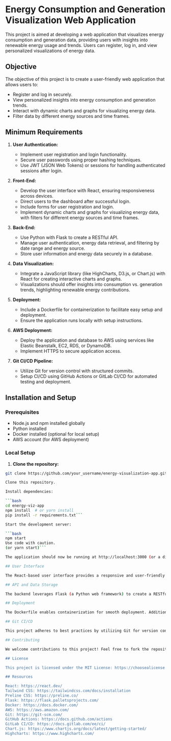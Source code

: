 # Energy Consumption and Generation Visualization Web Application

This project is aimed at developing a web application that visualizes energy consumption and generation data, providing users with insights into renewable energy usage and trends. Users can register, log in, and view personalized visualizations of energy data.

## Objective

The objective of this project is to create a user-friendly web application that allows users to:

- Register and log in securely.
- View personalized insights into energy consumption and generation trends.
- Interact with dynamic charts and graphs for visualizing energy data.
- Filter data by different energy sources and time frames.

## Minimum Requirements

1. **User Authentication:**
   - Implement user registration and login functionality.
   - Secure user passwords using proper hashing techniques.
   - Use JWT (JSON Web Tokens) or sessions for handling authenticated sessions after login.

2. **Front-End:**
   - Develop the user interface with React, ensuring responsiveness across devices.
   - Direct users to the dashboard after successful login.
   - Include forms for user registration and login.
   - Implement dynamic charts and graphs for visualizing energy data, with filters for different energy sources and time frames.

3. **Back-End:**
   - Use Python with Flask to create a RESTful API.
   - Manage user authentication, energy data retrieval, and filtering by date range and energy source.
   - Store user information and energy data securely in a database.

4. **Data Visualization:**
   - Integrate a JavaScript library (like HighCharts, D3.js, or Chart.js) with React for creating interactive charts and graphs.
   - Visualizations should offer insights into consumption vs. generation trends, highlighting renewable energy contributions.

5. **Deployment:**
   - Include a Dockerfile for containerization to facilitate easy setup and deployment.
   - Ensure the application runs locally with setup instructions.

6. **AWS Deployment:**
   - Deploy the application and database to AWS using services like Elastic Beanstalk, EC2, RDS, or DynamoDB.
   - Implement HTTPS to secure application access.

7. **Git CI/CD Pipeline:**
   - Utilize Git for version control with structured commits.
   - Setup CI/CD using GitHub Actions or GitLab CI/CD for automated testing and deployment.

## Installation and Setup

### Prerequisites

- Node.js and npm installed globally
- Python installed
- Docker installed (optional for local setup)
- AWS account (for AWS deployment)

### Local Setup

1. **Clone the repository:**

```bash
git clone https://github.com/your_username/energy-visualization-app.git

Clone this repository.

Install dependencies:

```bash
cd energy-viz-app
npm install  # or yarn install
pip install -r requirements.txt```

Start the development server:

```bash
npm start
Use code with caution.
(or yarn start)```

The application should now be running at http://localhost:3000 (or a different port if specified).

## User Interface

The React-based user interface provides a responsive and user-friendly experience. Users can register, log in, and access the interactive dashboard where they can explore energy consumption and generation data through visually appealing charts and graphs. These visualizations offer insights into renewable energy usage trends, helping users make informed decisions regarding their energy consumption.

## API and Data Storage

The backend leverages Flask (a Python web framework) to create a RESTful API responsible for user authentication, data retrieval, and filtering. This API interacts with a secure database (specific instructions on database setup will be provided) to store user information and energy data.

## Deployment

The Dockerfile enables containerization for smooth deployment. Additionally, instructions will be provided for deploying the application and database to AWS services, ensuring scalability and security. HTTPS will be implemented to further enhance security during deployment.

## Git CI/CD

This project adheres to best practices by utilizing Git for version control and maintaining a structured commit history. A CI/CD pipeline using GitHub Actions or GitLab CI/CD is planned for automated testing and deployment, streamlining the development process.

## Contributing

We welcome contributions to this project! Feel free to fork the repository, make changes, and submit pull requests. Please ensure that your contributions adhere to the project's coding style and formatting guidelines.

## License

This project is licensed under the MIT License: https://choosealicense.com/licenses/mit/.

## Resources

React: https://react.dev/
Tailwind CSS: https://tailwindcss.com/docs/installation
Preline CSS: https://preline.co/
Flask: https://flask.palletsprojects.com/
Docker: https://docs.docker.com/
AWS: https://aws.amazon.com/
Git: https://git-scm.com/
GitHub Actions: https://docs.github.com/actions
GitLab CI/CD: https://docs.gitlab.com/ee/ci/
Chart.js: https://www.chartjs.org/docs/latest/getting-started/
Highcharts: https://www.highcharts.com/

